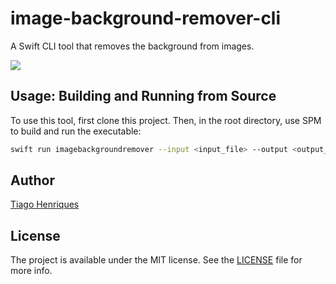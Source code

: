 # image-background-remover-cli

A Swift CLI tool that removes the background from images.

<img src=".github/simba.png" />

## Usage: Building and Running from Source

To use this tool, first clone this project. Then, in the root directory, use SPM to build and run the executable:

```sh
swift run imagebackgroundremover --input <input_file> --output <output_file>
```

## Author

<a href="https://tiagohenriques.vercel.app/about" target="_blank">Tiago Henriques</a>

## License

The project is available under the MIT license. See the [LICENSE](./LICENSE) file for more info.
